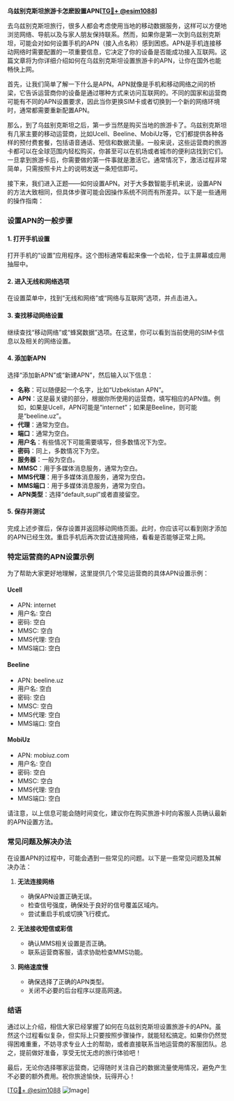**乌兹别克斯坦旅游卡怎麽設置APN[[TG💪+ @esim1088](https://t.me/s/esim1088)]**

去乌兹别克斯坦旅行，很多人都会考虑使用当地的移动数据服务，这样可以方便地浏览网络、导航以及与家人朋友保持联系。然而，如果你是第一次到乌兹别克斯坦，可能会对如何设置手机的APN（接入点名称）感到困惑。APN是手机连接移动网络时需要配置的一项重要信息，它决定了你的设备是否能成功接入互联网。这篇文章将为你详细介绍如何在乌兹别克斯坦设置旅游卡的APN，让你在国外也能畅快上网。

首先，让我们简单了解一下什么是APN。APN就像是手机和移动网络之间的桥梁，它告诉运营商你的设备是通过哪种方式来访问互联网的。不同的国家和运营商可能有不同的APN设置要求，因此当你更换SIM卡或者切换到一个新的网络环境时，通常都需要重新配置APN。

那么，到了乌兹别克斯坦之后，第一步当然是购买当地的旅游卡了。乌兹别克斯坦有几家主要的移动运营商，比如Ucell、Beeline、MobiUz等，它们都提供各种各样的预付费套餐，包括语音通话、短信和数据流量。一般来说，这些运营商的旅游卡都可以在全球范围内轻松购买，你甚至可以在机场或者城市的便利店找到它们。一旦拿到旅游卡后，你需要做的第一件事就是激活它。通常情况下，激活过程非常简单，只需按照卡片上的说明发送一条短信即可。

接下来，我们进入正题——如何设置APN。对于大多数智能手机来说，设置APN的方法大致相同，但具体步骤可能会因操作系统不同而有所差异。以下是一些通用的操作指南：

### 设置APN的一般步骤

#### 1. 打开手机设置
打开手机的“设置”应用程序。这个图标通常看起来像一个齿轮，位于主屏幕或应用抽屉中。

#### 2. 进入无线和网络选项
在设置菜单中，找到“无线和网络”或“网络与互联网”选项，并点击进入。

#### 3. 查找移动网络设置
继续查找“移动网络”或“蜂窝数据”选项。在这里，你可以看到当前使用的SIM卡信息以及相关的网络设置。

#### 4. 添加新APN
选择“添加新APN”或“新建APN”，然后输入以下信息：
- **名称**：可以随便起一个名字，比如“Uzbekistan APN”。
- **APN**：这是最关键的部分，根据你所使用的运营商，填写相应的APN值。例如，如果是Ucell，APN可能是“internet”；如果是Beeline，则可能是“beeline.uz”。
- **代理**：通常为空白。
- **端口**：通常为空白。
- **用户名**：有些情况下可能需要填写，但多数情况下为空。
- **密码**：同上，多数情况下为空。
- **服务器**：一般为空白。
- **MMSC**：用于多媒体消息服务，通常为空白。
- **MMS代理**：用于多媒体消息服务，通常为空白。
- **MMS端口**：用于多媒体消息服务，通常为空白。
- **APN类型**：选择“default,supl”或者直接留空。

#### 5. 保存并测试
完成上述步骤后，保存设置并返回移动网络页面。此时，你应该可以看到刚才添加的APN已经生效。重启手机后再次尝试连接网络，看看是否能够正常上网。

### 特定运营商的APN设置示例

为了帮助大家更好地理解，这里提供几个常见运营商的具体APN设置示例：

#### Ucell
- APN: internet
- 用户名: 空白
- 密码: 空白
- MMSC: 空白
- MMS代理: 空白
- MMS端口: 空白

#### Beeline
- APN: beeline.uz
- 用户名: 空白
- 密码: 空白
- MMSC: 空白
- MMS代理: 空白
- MMS端口: 空白

#### MobiUz
- APN: mobiuz.com
- 用户名: 空白
- 密码: 空白
- MMSC: 空白
- MMS代理: 空白
- MMS端口: 空白

请注意，以上信息可能会随时间变化，建议你在购买旅游卡时向客服人员确认最新的APN设置方法。

### 常见问题及解决办法

在设置APN的过程中，可能会遇到一些常见的问题。以下是一些常见问题及其解决办法：

1. **无法连接网络**
   - 确保APN设置正确无误。
   - 检查信号强度，确保处于良好的信号覆盖区域内。
   - 尝试重启手机或切换飞行模式。

2. **无法接收短信或彩信**
   - 确认MMS相关设置是否正确。
   - 联系运营商客服，请求协助检查MMS功能。

3. **网络速度慢**
   - 确保选择了正确的APN类型。
   - 关闭不必要的后台程序以提高网速。

### 结语

通过以上介绍，相信大家已经掌握了如何在乌兹别克斯坦设置旅游卡的APN。虽然这个过程看似复杂，但实际上只要按照步骤操作，就能轻松搞定。如果你仍然觉得困难重重，不妨寻求专业人士的帮助，或者直接联系当地运营商的客服团队。总之，提前做好准备，享受无忧无虑的旅行体验吧！

最后，无论你选择哪家运营商，记得随时关注自己的数据流量使用情况，避免产生不必要的额外费用。祝你旅途愉快，玩得开心！

[[TG💪+ @esim1088](https://t.me/s/esim1088) ![Image](https://i.postimg.cc/4NQfJmqS/Snipaste-2025-05-13-00-14-12.png)]